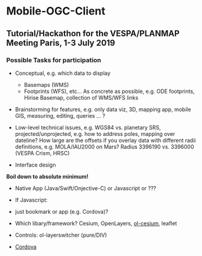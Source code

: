 # Mobile-OGC-Client

## Tutorial/Hackathon for the VESPA/PLANMAP Meeting Paris, 1-3 July 2019

### Possible Tasks for participation

- Conceptual, e.g. which data to display
  - Basemaps (WMS)
  - Footprints (WFS), etc... 
  As concrete as possible, e.g. ODE footprints, Hirise Basemap, collection of WMS/WFS links

- Brainstorming for features, e.g. only data viz, 3D, mapping app, mobile GIS, measuring, editing, queries ... ?

- Low-level technical issues, e.g. WGS84 vs. planetary SRS, projected/unprojected, e.g. how to address poles, mapping over dateline?
  How large are the offsets if you overlay data with different radii definitions, e.g. MOLA/IAU2000 on Mars?
  Radius 3396190 vs. 3396000 (VESPA Crism, HRSC)

- Interface design

**Boil down to absolute minimum!**

- Native App (Java/Swift/Onjective-C) or Javascript or ???

- If Javascript:
 - just bookmark or app (e.g. Cordova)?
 - Which libary/framework? Cesium, OpenLayers, [ol-cesium](https://openlayers.org/ol-cesium/), leaflet
 - Controls: ol-layerswitcher (pure/DIV)

- [Cordova](./cordova-howto.md)
